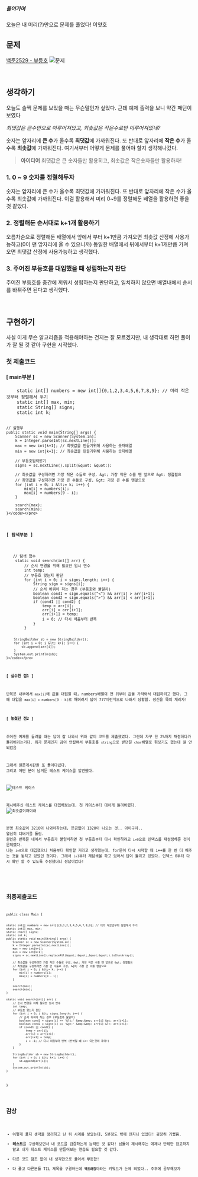<h5 id="들어가며">들어가며</h5>
<p>오늘은 내 머리(?)만으로 문제를 풀었다! 이얏호</p>
<h2 id="문제">문제</h2>
<p><a href="https://www.acmicpc.net/problem/2529">백준2529 - 부등호</a>
<img alt="문제" src="https://velog.velcdn.com/images/edocnuyh/post/31887c7a-ccae-429b-86e8-7f0e85d39e50/image.png" /></p>
<br />

<h2 id="생각하기">생각하기</h2>
<p>오늘도 슬쩍 문제를 보았을 때는 무슨말인가 싶었다. 근데 예제 출력을 보니 약간 패턴이 보였다</p>
<p><em>최댓값은 큰수만으로 이루어져있고, 최솟값은 작은수로만 이루어져있네?</em></p>
<p>숫자는 앞자리에 <strong>큰 수</strong>가 올수록 <strong>최댓값</strong>에 가까워진다. 
또 반대로 앞자리에 <strong>작은 수</strong>가 올수록 <strong>최솟값</strong>에 가까워진다.
여기서부터 어떻게 문제를 풀어야 할지 생각해나갔다.</p>
<blockquote>
<p><strong>아이디어</strong>
최댓값은 큰 숫자들만 활용히고, 최솟값은 작은숫자들만 활용하자!</p>
</blockquote>
<h3 id="1-0--9-숫자를-정렬해두자">1. 0 ~ 9 숫자를 정렬해두자</h3>
<p>숫자는 앞자리에 큰 수가 올수록 최댓값에 가까워진다. 
또 반대로 앞자리에 작은 수가 올수록 최솟값에 가까워진다. 
이걸 활용해서 미리 0~9를 정렬해둔 배열을 활용하면 좋을 것 같았다.</p>
<h3 id="2-정렬해둔-순서대로-k1개-활용하기">2. 정렬해둔 순서대로 k+1개 활용하기</h3>
<p>오름차순으로 정렬해둔 배열에서 앞에서 부터 k+1만큼 가져오면 최솟값 산정에 사용가능하고(0이 맨 앞자리에 올 수 있으니까)
동일한 배열에서 뒤에서부터 k+1개만큼 가져오면 최댓값 산정에 사용가능하고 생각했다. </p>
<h3 id="3-주어진-부등호를-대입했을-때-성립하는지-판단">3. 주어진 부등호를 대입했을 때 성립하는지 판단</h3>
<p>주어진 부등호를 중간에 끼워서 성립하는지 판단하고, 일치하지 않으면 배열내에서 순서를 바꿔주면 된다고 생각했다.</p>
<br />

<h2 id="구현하기">구현하기</h2>
<p>사실 이게 무슨 알고리즘을 적용해야하는 건지는 잘 모르겠지만, 내 생각대로 하면 풀이가 잘 될 것 같아 구현을 시작했다.</p>
<h3 id="첫-제출코드">첫 제출코드</h3>
<h4 id="-main부분-">[ main부분 ]</h4>
<pre><code class="language-java">    static int[] numbers = new int[]{0,1,2,3,4,5,6,7,8,9}; // 미리 작은것부터 정렬해서 두기
    static int[] max, min;
    static String[] signs;
    static int k;

    // 실행부
    public static void main(String[] args) {
        Scanner sc = new Scanner(System.in);
        k = Integer.parseInt(sc.nextLine());
        max = new int[k+1]; // 최댓값을 만들기위해 사용하는 숫자배열
        min = new int[k+1]; // 최솟값을 만들기위해 사용하는 숫자배열

        // 부등호입력받기
        signs = sc.nextLine().split(&quot; &quot;); 

        // 최솟값을 구성하려면 가장 작은 수들로 구성, &gt; 가장 작은 수를 맨 앞으로 &gt; 정렲필요
        // 최댓값을 구성하려면 가장 큰 수들로 구성, &gt; 가장 큰 수를 맨앞으로
        for (int i = 0; i &lt;= k; i++) {
            min[i] = numbers[i];
            max[i] = numbers[9 - i];
        }

        search(max);
        search(min);
    }</code></pre>
<h4 id="-탐색부분-">[ 탐색부분 ]</h4>
<pre><code class="language-java">   // 탐색 함수
    static void search(int[] arr) {
        // 순서 변경을 위해 필요한 임시 변수
        int temp;
        // 부등호 맞는지 판단
        for (int i = 0; i &lt; signs.length; i++) {
            String sign = signs[i];
            // 순서 바꿔야 하는 경우 (부등호와 불일치)
            boolean cond1 = sign.equals(&quot;&lt;&quot;) &amp;&amp; arr[i] &gt; arr[i+1];
            boolean cond2 = sign.equals(&quot;&gt;&quot;) &amp;&amp; arr[i] &lt; arr[i+1];
            if (cond1 || cond2) {
                temp = arr[i];
                arr[i] = arr[i+1];
                arr[i+1] = temp;
                i = 0; // 다시 처음부터 반복
            }
        }

        StringBuilder sb = new StringBuilder();
        for (int i = 0; i &lt; k+1; i++) {
            sb.append(arr[i]);
        }
        System.out.println(sb);
    }</code></pre>
<h4 id="-실수한-점1-">[ 실수한 점1 ]</h4>
<p>반복문 내부에서 <code>max[i]</code>에 값을 대입할 때, numbers배열의 맨 뒤부터 값을 가져와서 대입하려고 했다. 그 때 대입을 <code>max[i] = numbers[9 - k]</code>로 해버려서 답이 777이런식으로 나와서 당황함. 정신을 똑띠 채리자!</p>
<h4 id="-놓쳤던-점2-">[ 놓쳤던 점2 ]</h4>
<p>주어진 예제를 돌려볼 때는 답이 잘 나와서 위와 같이 코드를 제출했었다. 그런데 자꾸 한 2%까지 채점하다가 틀려버리는거다. 뭐가 문제인지 감이 안잡혀서 부등호를 <code>string</code>으로 받던걸 <code>char</code>배열로 둬보기도 했는데 잘 안되었음</p>
<p>그래서 질문게시판을 또 돌아다녔다. 
그리고 어떤 분이 남겨둔 테스트 케이스를 발견했다.</p>
<p><img alt="테스트 케이스" src="https://velog.velcdn.com/images/edocnuyh/post/1e011499-35e3-4515-861e-48d080ee5bfd/image.png" /></p>
<p>제시해주신 테스트 케이스를 대입해보는데, 첫 케이스부터 대차게 틀려버렸다.
<img alt="최솟값이왜이래" src="https://velog.velcdn.com/images/edocnuyh/post/00e4eed5-dea0-4a00-b699-14ac70d58bc9/image.png" /></p>
<p>분명 최솟값이 3210이 나와야하는데, 뜬금없이 1320이 나오는 것.. 아이구야..
열심히 디버거를 돌림. 
원인은 반복문 내에서 부등호가 불일치하면 첫 부등호부터 다시 확인하려고 <code>i=0</code>으로 인덱스를 재설정해준 것이 문제였다.
나는 <code>i=0</code>으로 대입했으니 처음부터 확인할 거라고 생각했는데, for문이 다시 시작할 때 i++를 한 번 더 해주는 것을 놓치고 있었던 것이다. 그래서 <code>i=1</code>부터 재탐색을 하고 있어서 답이 틀리고 있었다. 인덱스 0부터 다시 확인 할 수 있도록 수정했더니 정답이었다!</p>
<br />


<h2 id="최종제출코드">최종제출코드</h2>
<pre><code class="language-java">public class Main {

    static int[] numbers = new int[]{0,1,2,3,4,5,6,7,8,9}; // 미리 작은것부터 정렬해서 두기
    static int[] max, min;
    static char[] signs;
    static int k;
    public static void main(String[] args) {
        Scanner sc = new Scanner(System.in);
        k = Integer.parseInt(sc.nextLine());
        max = new int[k+1];
        min = new int[k+1];
        signs = sc.nextLine().replaceAll(&quot; &quot;,&quot;&quot;).toCharArray();

        // 최솟값을 구성하려면 가장 작은 수들로 구성, &gt; 가장 작은 수를 맨 앞으로 &gt; 정렬필요
        // 최댓값을 구성하려면 가장 큰 수들로 구성, &gt; 가장 큰 수를 맨앞으로
        for (int i = 0; i &lt;= k; i++) {
            min[i] = numbers[i];
            max[i] = numbers[9 - i];
        }

        search(max);
        search(min);
    }

    static void search(int[] arr) {
        // 순서 변경을 위해 필요한 임시 변수
        int temp;
        // 부등호 맞는지 판단
        for (int i = 0; i &lt; signs.length; i++) {
            // 순서 바꿔야 하는 경우 (부등호와 불일치)
            boolean cond1 = signs[i] == '&lt;' &amp;&amp; arr[i] &gt; arr[i+1];
            boolean cond2 = signs[i] == '&gt;' &amp;&amp; arr[i] &lt; arr[i+1];
            if (cond1 || cond2) {
                temp = arr[i];
                arr[i] = arr[i+1];
                arr[i+1] = temp;
                i = -1; // 다시 처음부터 반복 (반복될 때 i++ 되는것에 주의!)
            }
        }

        StringBuilder sb = new StringBuilder();
        for (int i = 0; i &lt; k+1; i++) {
            sb.append(arr[i]);
        }
        System.out.println(sb);
    }

}</code></pre>
<h2 id="감상">감상</h2>
<ul>
<li>어떻게 풀지 생각을 정리하고 난 뒤 시계를 보았는데, 5분정도 밖에 안지나 있었다! 굉장히 기뻤음.</li>
<li><strong>테스트</strong>를 구상해보면서 내 코드를 검증하는게 능력인 것 같다! 남들이 제시해주는 예제나 반례만 참고하지 말고 내가 테스트 케이스를 만들어보는 연습도 필요할 것 같다.</li>
<li>다른 코드 참조 없이 내 생각만으로 풀어서 뿌듯함!</li>
<li>다 풀고 다른분들 TIL 제목을 구경하는데 <strong><code>백트래킹</code></strong>이라는 키워드가 눈에 띄었다.. 추후에 공부해보자</li>
</ul>